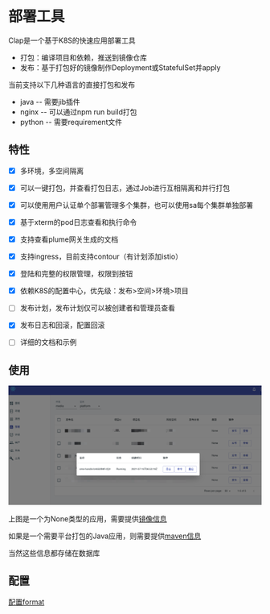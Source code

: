 # 部署工具

Clap是一个基于K8S的快速应用部署工具

* 打包：编译项目和依赖，推送到镜像仓库
* 发布：基于打包好的镜像制作Deployment或StatefulSet并apply

当前支持以下几种语言的直接打包和发布
* java -- 需要jib插件
* nginx -- 可以通过npm run build打包
* python -- 需要requirement文件

## 特性

* [x] 多环境，多空间隔离
* [x] 可以一键打包，并查看打包日志，通过Job进行互相隔离和并行打包
* [x] 可以使用用户认证单个部署管理多个集群，也可以使用sa每个集群单独部署
* [x] 基于xterm的pod日志查看和执行命令
* [x] 支持查看plume网关生成的文档
* [x] 支持ingress，目前支持contour（有计划添加istio）
* [x] 登陆和完整的权限管理，权限到按钮
* [x] 依赖K8S的配置中心，优先级：发布>空间>环境>项目
* [ ] 发布计划，发布计划仅可以被创建者和管理员查看
* [x] 发布日志和回滚，配置回滚
* [ ] 详细的文档和示例


## 使用

![](doc/image/deploy1.png)

上图是一个为None类型的应用，需要提供[镜像信息](doc/example/none_deploy.json)

如果是一个需要平台打包的Java应用，则需要提供[maven信息](doc/example/java_deploy.json)

当然这些信息都存储在数据库

## 配置

[配置format](doc/example/format_info.json)
